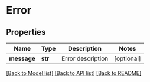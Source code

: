 # Error

## Properties
Name | Type | Description | Notes
------------ | ------------- | ------------- | -------------
**message** | **str** | Error description | [optional] 

[[Back to Model list]](../README.md#documentation-for-models) [[Back to API list]](../README.md#documentation-for-api-endpoints) [[Back to README]](../README.md)


